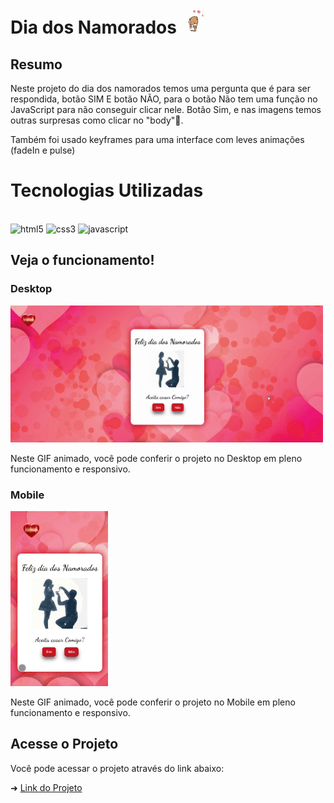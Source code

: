 # Dia dos Namorados <img src="./img/feliz.gif" height="40" width="40">

## Resumo

Neste projeto do dia dos namorados temos uma pergunta que é para ser respondida, botão SIM E botão NÃO, para o botão Não tem uma função no JavaScript para não conseguir clicar nele. Botão Sim, e nas  imagens temos outras surpresas como clicar no "body"🎵.

Também foi usado keyframes para uma interface com leves animações (fadeIn e pulse)

# Tecnologias Utilizadas

<div style="display: inline_block"><br>
  <img height="40" width="40" alt="html5" src="https://devicons.dev.br/icons?icon=HTML&size=48&theme=dark&perline=1"/>
	<img height="40" width="40" alt="css3" src="https://devicons.dev.br/icons?icon=CSS&size=48&theme=dark&perline=1"/>
  <img height="40" width="40" alt="javascript" src="https://devicons.dev.br/icons?icon=JavaScript&size=48&theme=dark&perline=1"/>
</div>

## Veja o funcionamento!
### Desktop

<img src="./private/namorado-desktop.gif" alt="Gif mostrando o funcionamento do projeto" width="500">

Neste GIF animado, você pode conferir o projeto no Desktop em pleno funcionamento e responsivo.

### Mobile

<img src="./private/namorado-mobile.gif" alt="Gif mostrando o funcionamento do projeto" height="280">

Neste GIF animado, você pode conferir o projeto no Mobile em pleno funcionamento e responsivo.

## Acesse o Projeto

Você pode acessar o projeto através do link abaixo:

➜ [Link do Projeto](https://ezequiel-lee.github.io/dia-dos-namorados/)


